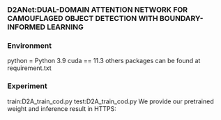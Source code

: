 ### D2ANet:DUAL-DOMAIN ATTENTION NETWORK FOR CAMOUFLAGED OBJECT DETECTION WITH BOUNDARY-INFORMED LEARNING
### Environment      
python = Python 3.9  cuda == 11.3    others packages can be found at requirement.txt
### Experiment 
train:D2A_train_cod.py  test:D2A_train_cod.py
We provide our pretrained weight and inference result in HTTPS:
